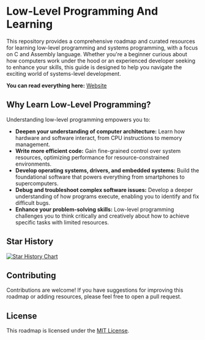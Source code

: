 # Low-Level Programming And Learning

This repository provides a comprehensive roadmap and curated resources for learning low-level programming and systems programming, with a focus on C and Assembly language. Whether you're a beginner curious about how computers work under the hood or an experienced developer seeking to enhance your skills, this guide is designed to help you navigate the exciting world of systems-level development.

**You can read everything here:** [Website](https://mohitmishra786.github.io/amILearningEnough/)

## Why Learn Low-Level Programming?

Understanding low-level programming empowers you to:

* **Deepen your understanding of computer architecture:** Learn how hardware and software interact, from CPU instructions to memory management.
* **Write more efficient code:** Gain fine-grained control over system resources, optimizing performance for resource-constrained environments.
* **Develop operating systems, drivers, and embedded systems:** Build the foundational software that powers everything from smartphones to supercomputers.
* **Debug and troubleshoot complex software issues:**  Develop a deeper understanding of how programs execute, enabling you to identify and fix difficult bugs.
* **Enhance your problem-solving skills:** Low-level programming challenges you to think critically and creatively about how to achieve specific tasks with limited resources.

## Star History

<a href="https://star-history.com/#mohitmishra786/amILearningEnough&Date">
 <picture>
   <source media="(prefers-color-scheme: dark)" srcset="https://api.star-history.com/svg?repos=mohitmishra786/amILearningEnough&type=Date&theme=dark" />
   <source media="(prefers-color-scheme: light)" srcset="https://api.star-history.com/svg?repos=mohitmishra786/amILearningEnough&type=Date" />
   <img alt="Star History Chart" src="https://api.star-history.com/svg?repos=mohitmishra786/amILearningEnough&type=Date" />
 </picture>
</a>

## Contributing
Contributions are welcome! If you have suggestions for improving this roadmap or adding resources, please feel free to open a pull request.

## License
This roadmap is licensed under the [MIT License](LICENSE).
